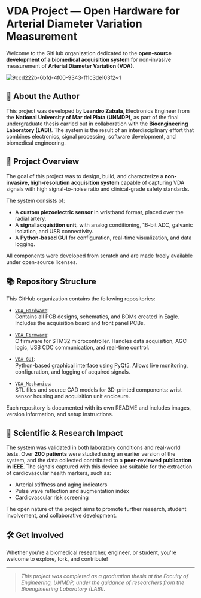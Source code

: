 # VDA Project — Open Hardware for Arterial Diameter Variation Measurement

Welcome to the GitHub organization dedicated to the **open-source development of a biomedical acquisition system** for non-invasive measurement of **Arterial Diameter Variation (VDA)**.

![9ccd222b-6bfd-4f00-9343-ff1c3de103f2~1](https://github.com/user-attachments/assets/00095fd3-da60-4000-aef0-590769a40078)

## 👤 About the Author

This project was developed by **Leandro Zabala**, Electronics Engineer from the **National University of Mar del Plata (UNMDP)**, as part of the final undergraduate thesis carried out in collaboration with the **Bioengineering Laboratory (LABI)**. The system is the result of an interdisciplinary effort that combines electronics, signal processing, software development, and biomedical engineering.

## 🧭 Project Overview

The goal of this project was to design, build, and characterize a **non-invasive, high-resolution acquisition system** capable of capturing VDA signals with high signal-to-noise ratio and clinical-grade safety standards.

The system consists of:
- A **custom piezoelectric sensor** in wristband format, placed over the radial artery.
- A **signal acquisition unit**, with analog conditioning, 16-bit ADC, galvanic isolation, and USB connectivity.
- A **Python-based GUI** for configuration, real-time visualization, and data logging.

All components were developed from scratch and are made freely available under open-source licenses.

## 📚 Repository Structure

This GitHub organization contains the following repositories:

- [`VDA_Hardware`](https://github.com/LeandroZabala-VDA/VDA_Hardware):  
  Contains all PCB designs, schematics, and BOMs created in Eagle.  
  Includes the acquisition board and front panel PCBs.

- [`VDA_Firmware`](https://github.com/LeandroZabala-VDA/VDA_Firmware):  
  C firmware for STM32 microcontroller. Handles data acquisition, AGC logic, USB CDC communication, and real-time control.

- [`VDA_GUI`](https://github.com/LeandroZabala-VDA/VDA_Software):  
  Python-based graphical interface using PyQt5. Allows live monitoring, configuration, and logging of acquired signals.

- [`VDA_Mechanics`](https://github.com/LeandroZabala-VDA/VDA_Mechanical):  
  STL files and source CAD models for 3D-printed components: wrist sensor housing and acquisition unit enclosure.

Each repository is documented with its own README and includes images, version information, and setup instructions.

## 🔬 Scientific & Research Impact

The system was validated in both laboratory conditions and real-world tests. Over **200 patients** were studied using an earlier version of the system, and the data collected contributed to a **peer-reviewed publication in IEEE**. The signals captured with this device are suitable for the extraction of cardiovascular health markers, such as:

- Arterial stiffness and aging indicators
- Pulse wave reflection and augmentation index
- Cardiovascular risk screening

The open nature of the project aims to promote further research, student involvement, and collaborative development.

## 🛠️ Get Involved

Whether you're a biomedical researcher, engineer, or student, you're welcome to explore, fork, and contribute!

---

> *This project was completed as a graduation thesis at the Faculty of Engineering, UNMDP, under the guidance of researchers from the Bioengineering Laboratory (LABI).*
